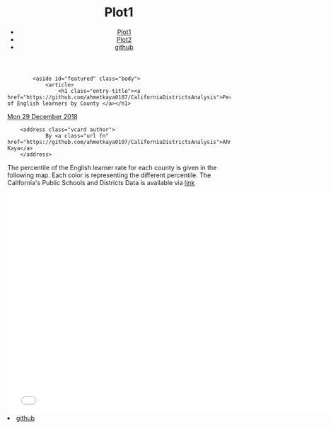 <html lang="en" class=""><head>
        <meta charset="utf-8">
        <title>Ahmet Kaya Blog</title>
        <link rel="stylesheet" href="https://blog.getpelican.com/theme/css/main.css" type="text/css">
        <link href="https://github.com/ahmetkaya0107" type="application/atom+xml" rel="alternate" title=>
</head>

<body id="index" class="home" data-gr-c-s-loaded="true">
        <header id="banner" class="body">
                <h1><a https://sites.google.com/view/ahmet-kaya/home/">Plot1</a></h1>
                <nav><ul>
                    <li><a href="https://sites.google.com/view/ahmet-kaya-plot1/home">Plot1</a></li>
                    <li class="active"><a href="https://sites.google.com/view/ahmet-kaya-Plot2/home">Plot2</a></li>
                    <li><a href="https://github.com/ahmetkaya0107/CaliforniaDistrictsAnalysis">github</a></li>
                </ul></nav>
        </header><!-- /#banner -->
        
        

            <aside id="featured" class="body">
                <article>
                    <h1 class="entry-title"><a href="https://github.com/ahmetkaya0107/CaliforniaDistrictsAnalysis">Percentage of English learners by County </a></h1> 
<footer class="post-info">
        <abbr class="published" title="2016-12-12T00:00:00+01:00">
                Mon 29 December 2018
        </abbr>

        <address class="vcard author">
                By <a class="url fn" href="https://github.com/ahmetkaya0107/CaliforniaDistrictsAnalysis">Ahmet Kaya</a>
        </address>
<p> <a href=""></a></p>

</footer><!-- /.post-info --><p>The percentile of the English learner rate for each county is given in the following map. Each color is representing the different percentile. The California's Public Schools and Districts Data is available via <a class="url fn" href="https://www.cde.ca.gov/ds/sd/sd/#esd">link</p>
                  <iframe width="750" height="500" frameborder="0" scrolling="yes" src="//plot.ly/~ahmetkaya0107/183.embed"></iframe>
<li><a href="https://github.com/ahmetkaya0107/CaliforniaDistrictsAnalysis">github</a></li>
